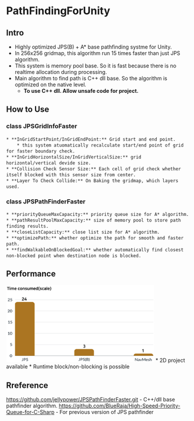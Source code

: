 # PathFindingForUnity

## Intro
* Highly optimized JPS(B) + A* base pathfinding systme for Unity.
* In 256x256 gridmap, this algorithm run 15 times faster than just JPS algorithm.
* This system is memory pool base. So it is fast because there is no realtime allocation during processing.
* Main algorithm to find path is C++ dll base. So the algorithm is optimized on the native level.
    * **To use C++ dll. Allow unsafe code for project.**

## How to Use

### class JPSGridInfoFaster
    * **InGridStartPoint/InGridEndPoint:** Grid start and end point.
        * this system atuomatically recalculate start/end point of grid for faster boundary check.
    * **InGridHorizontalSize/InGridVerticalSize:** grid horizontal/vertical devide size.
    * **Collision Check Sensor Size:** Each cell of grid check whether itself blocked with this sensor size from center.
    * **Layer To Check Collide:** On Baking the gridmap, which layers used.

### class JPSPathFinderFaster
    * **priorityQueueMaxCapacity:** priority queue size for A* algorithm.
    * **pathResultPoolMaxCapacity:** size of memory pool to store path finding results.
    * **closeListCapacity:** close list size for A* algorithm.
    * **optimizePath:** whether optimize the path for smooth and faster path.
    * **findWalkableOnBlockedGoal:** whether automatically find closest non-blocked point when destination node is blocked. 

## Performance
<img src="https://github.com/jellypower/PublicImageDataBase/blob/main/Portfolio/JPSPathfinder/performance.png" alt="drawing" width="400"/>
* 2D project available
* Runtime block/non-blocking is possible

## Rreference
https://github.com/jellypower/JPSPathFinderFaster.git - C++/dll base pathfinder algorithm.
https://github.com/BlueRaja/High-Speed-Priority-Queue-for-C-Sharp - For previous version of JPS pathfinder

